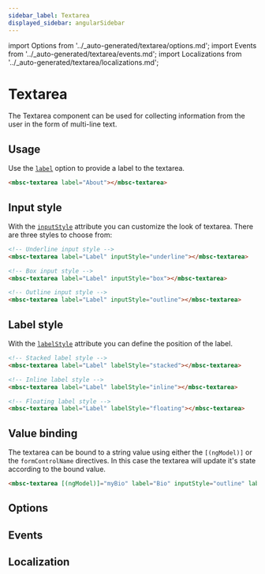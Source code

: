 ```yaml
---
sidebar_label: Textarea
displayed_sidebar: angularSidebar
---
```


import Options from '../\_auto-generated/textarea/options.md';
import Events from '../\_auto-generated/textarea/events.md';
import Localizations from '../\_auto-generated/textarea/localizations.md';

# Textarea

The Textarea component can be used for collecting information from the user in the form of multi-line text.

## Usage

Use the [`label`](#opt-label) option to provide a label to the textarea.

```html
<mbsc-textarea label="About"></mbsc-textarea>
```

## Input style

With the [`inputStyle`](#opt-inputStyle) attribute you can customize the look of textarea. There are three styles to choose from:

```html
<!-- Underline input style -->
<mbsc-textarea label="Label" inputStyle="underline"></mbsc-textarea>

<!-- Box input style -->
<mbsc-textarea label="Label" inputStyle="box"></mbsc-textarea>

<!-- Outline input style -->
<mbsc-textarea label="Label" inputStyle="outline"></mbsc-textarea>
```

## Label style

With the [`labelStyle`](#opt-labelStyle) attribute you can define the position of the label.

```html
<!-- Stacked label style -->
<mbsc-textarea label="Label" labelStyle="stacked"></mbsc-textarea>

<!-- Inline label style -->
<mbsc-textarea label="Label" labelStyle="inline"></mbsc-textarea>

<!-- Floating label style -->
<mbsc-textarea label="Label" labelStyle="floating"></mbsc-textarea>
```

## Value binding

The textarea can be bound to a string value using either the `[(ngModel)]` or the `formControlName` directives. In this case the textarea will update it's state according to the bound value.

```html
<mbsc-textarea [(ngModel)]="myBio" label="Bio" inputStyle="outline" labelStyle="floating"></mbsc-textarea>
```

<div className="option-list">

## Options

<Options />

## Events

<Events />

## Localization

<Localizations />

</div>

